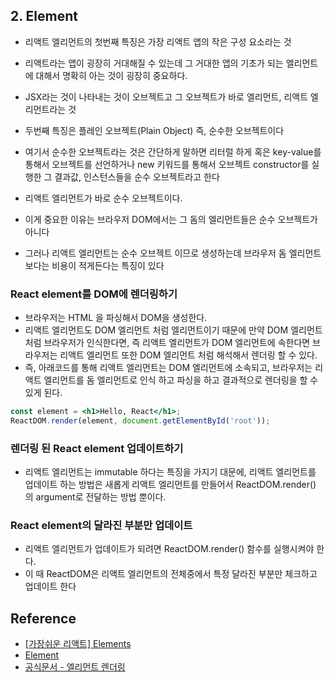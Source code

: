## 2. Element

- 리액트 엘리먼트의 첫번째 특징은 가장 리액트 앱의 작은 구성 요소라는 것
- 리액트라는 앱이 굉장히 거대해질 수 있는데 그 거대한 앱의 기초가 되는 엘리먼트에 대해서 명확히 아는 것이 굉장히 중요하다.
- JSX라는 것이 나타내는 것이 오브젝트고 그 오브젝트가 바로 엘리먼트, 리액트 엘리먼트라는 것

- 두번째 특징은 플레인 오브젝트(Plain Object) 즉, 순수한 오브젝트이다
- 여기서 순수한 오브젝트라는 것은 간단하게 말하면 리터럴 하게 혹은 key-value를 통해서 오브젝트를 선언하거나 new 키워드를 통해서 오브젝트 constructor를 실행한 그 결과값, 인스턴스들을 순수 오브젝트라고 한다
- 리액트 엘리먼트가 바로 순수 오브젝트이다.
- 이게 중요한 이유는 브라우저 DOM에서는 그 돔의 엘리먼트들은 순수 오브젝트가 아니다
- 그러나 리액트 엘리먼트는 순수 오브젝트 이므로 생성하는데 브라우저 돔 엘리먼트 보다는 비용이 적게든다는 특징이 있다

### React element를 DOM에 렌더링하기

- 브라우저는 HTML 을 파싱해서 DOM을 생성한다.
- 리액트 엘리먼트도 DOM 엘리먼트 처럼 엘리먼트이기 때문에 만약 DOM 엘리먼트 처럼 브라우저가 인식한다면, 즉 리액트 엘리먼트가 DOM 엘리먼트에 속한다면 브라우저는 리액트 엘리먼트 또한 DOM 엘리먼트 처럼 해석해서 렌더링 할 수 있다.
- 즉, 아래코드를 통해 리액트 엘리먼트는 DOM 엘리먼트에 소속되고, 브라우저는 리액트 엘리먼트를 돔 엘리먼트로 인식 하고 파싱을 하고 결과적으로 렌더링을 할 수 있게 된다.

```jsx
const element = <h1>Hello, React</h1>;
ReactDOM.render(element, document.getElementById('root'));
```

### 렌더링 된 React element 업데이트하기

- 리액트 엘리먼트는 immutable 하다는 특징을 가지기 대문에, 리액트 엘리먼트를 업데이트 하는 방법은 새롭게 리액트 엘리먼트를 만들어서 ReactDOM.render() 의 argument로 전달하는 방법 뿐이다.

### React element의 달라진 부분만 업데이트

- 리액트 엘리먼트가 업데이트가 되려면 ReactDOM.render() 함수를 실행시켜야 한다.
- 이 때 ReactDOM은 리액트 엘리먼트의 전체중에서 특정 달라진 부분만 체크하고 업데이트 한다

## Reference

- [[가장쉬운 리액트] Elements](https://www.youtube.com/watch?v=MTzS8XnD6-Q&t=17)
- [Element](https://davidhwang.netlify.app/React/2.Element/)
- [공식문서 - 엘리먼트 렌더링](https://ko.reactjs.org/docs/rendering-elements.html)
